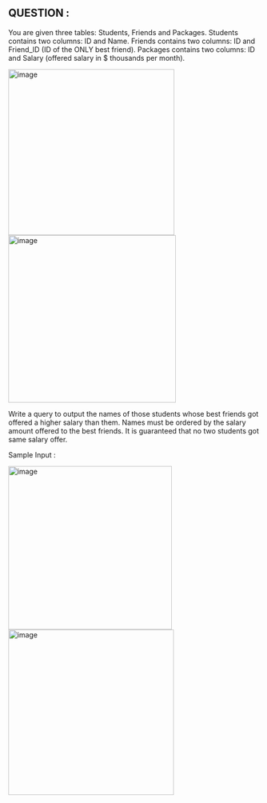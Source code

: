 ## QUESTION :
You are given three tables: Students, Friends and Packages. Students contains two columns: ID and Name.
Friends contains two columns: ID and Friend_ID (ID of the ONLY best friend). Packages contains two columns: 
ID and Salary (offered salary in $ thousands per month).

<img width="332" alt="image" src="https://github.com/user-attachments/assets/f38d4474-3214-430e-974a-9da6a05e3871" />
<img width="335" alt="image" src="https://github.com/user-attachments/assets/cbae4dbb-137a-42ab-80ca-11c4d15d8c93" />

Write a query to output the names of those students whose best friends got offered a higher salary than them. Names must be ordered by the salary amount offered to the best friends. It is guaranteed that no two students got same salary offer.

Sample Input : 

<img width="327" alt="image" src="https://github.com/user-attachments/assets/0257b37c-74a7-4069-b59a-287123e7ec55" /> <img width="331" alt="image" src="https://github.com/user-attachments/assets/6c11ab34-b3d2-464e-8b88-42522c94ecc9" />

